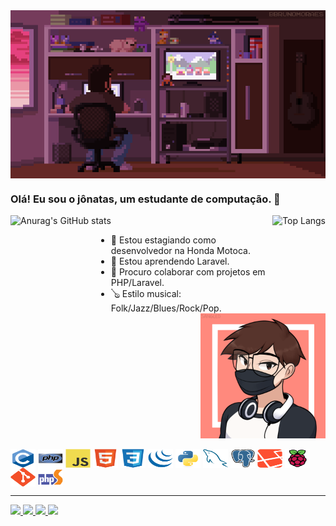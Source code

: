 <div>
    <a href="https://github.com/jonatasmota404"></a>
    <img align="center" src="assets/coding-gif(1).gif" alt="coding-gif">
</div>

### Olá! Eu sou o jônatas, um estudante de computação.  👋

<div >
    <a href="https://github.com/jonatasmota404"></a>
    <img align="left" height="150em" src="https://github-readme-stats.vercel.app/api?username=jonatasmota404&show_icons=true&theme=dracula" alt="Anurag's GitHub stats">
    &nbsp;
    <img align="right" height="150em" src="https://github-readme-stats.vercel.app/api/top-langs/?username=jonatasmota404&layout=compact&theme=dracula" alt="Top Langs">
</div>

- 🔭 Estou estagiando como desenvolvedor na Honda Motoca.
- 🌱 Estou aprendendo Laravel.
- 👯 Procuro colaborar com projetos em PHP/Laravel.
- 🪕 Estilo musical: Folk/Jazz/Blues/Rock/Pop.
  <img height="200" align="right" src="assets/avatar(1).png" alt="avatar">
<div style="display: inline-block"><br>
    <img align="center" height="30" width="40" src="assets/icons/c/c-original.svg" alt="c"/>
    <img align="center" height="30" width="40" src="assets/icons/php/php-original.svg" alt="php"/>
    <img align="center" height="30" width="40" src="assets/icons/javascript/javascript-original.svg" alt="js"/>
    <img align="center" height="30" width="40" src="assets/icons/html5/html5-original.svg" alt="html"/>
    <img align="center" height="30" width="40" src="assets/icons/css3/css3-original.svg" alt="css"/>
    <img align="center" height="30" width="40" src="assets/icons/jquery/jquery-original.svg" alt="jquery"/>
    <img align="center" height="30" width="40" src="assets/icons/python/python-original.svg" alt="python"/>
    <img align="center" height="30" width="40" src="assets/icons/mysql/mysql-original.svg" alt="mysql"/>
    <img align="center" height="30" width="40" src="assets/icons/postgresql/postgresql-original.svg" alt="postgres"/>
    <img align="center" height="30" width="40" src="assets/icons/laravel/laravel-plain.svg" alt="laravel"/>
    <img align="center" height="30" width="40" src="assets/icons/raspberrypi/raspberrypi-original.svg" alt="raspberry"/>
    <img align="center" height="30" width="40" src="assets/icons/git/git-original.svg" alt="git"/>
    <img align="center" height="30" width="40" src="assets/icons/phpstorm/phpstorm-original.svg" alt="phpstorm"/>
</div>
<hr>
<div>
    <a href="https://www.linkedin.com/in/j%C3%B4natas-j%C3%BAnior-731090225/" target="_blank">
        <img src="https://img.shields.io/badge/LinkedIn-0077B5?style=for-the-badge&logo=linkedin&logoColor=white" target="_blank">
    </a>
    <a href="https://www.instagram.com/jnatas15/" target="_blank">
        <img src="https://img.shields.io/badge/Instagram-E4405F?style=for-the-badge&logo=instagram&logoColor=white" target="_blank">
    </a>
    <a href="mailto:jonatasjr.019@gmail.com" target="_blank">
        <img src="https://img.shields.io/badge/Gmail-D14836?style=for-the-badge&logo=gmail&logoColor=white" target="_blank">
    </a>
    <a href="https://medium.com/@jonatasjr.019" target="_blank">
        <img src="https://img.shields.io/badge/Medium-12100E?style=for-the-badge&logo=medium&logoColor=white" target="_blank">
    </a>
</div>
